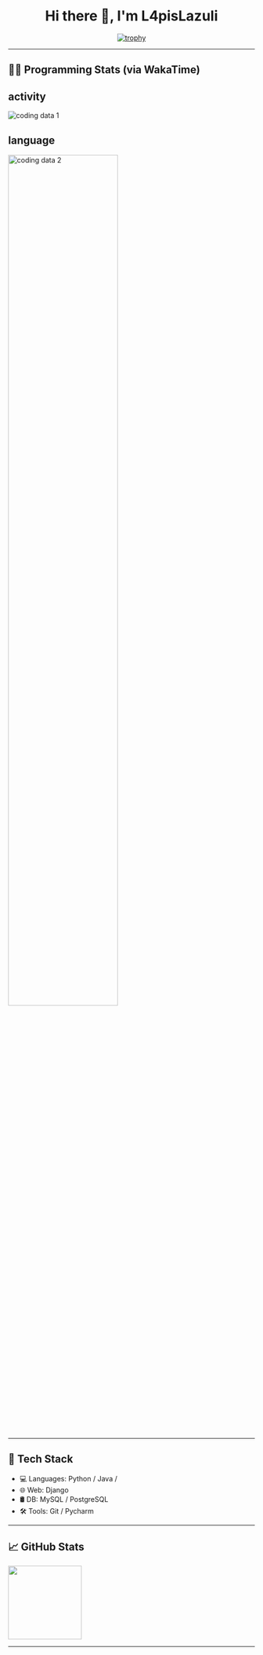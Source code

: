 <h1 align="center">Hi there 👋, I'm L4pisLazuli</h1>

<p align="center">
  <a href="https://github.com/L4pisLazuli">
    <img src="https://github-profile-trophy.vercel.app/?username=L4pisLazuli&theme=gruvbox&rank=SSS,SS,S,AAA,AA,A,B,C&margin-w=10&margin-h=15" alt="trophy" />
  </a>
</p>

---

## 🧑‍💻 Programming Stats (via WakaTime)
<p align="center">
  <h2>activity</h2>
  <img src="https://wakatime.com/share/@Lapis/871b099c-e00e-424b-bf30-e7f6e7875846.svg" alt="coding data 1" />
  <h2>language</h2>
  <img src="https://wakatime.com/share/@Lapis/4d756227-3993-41bb-8536-836fba5053e6.svg" alt="coding data 2" width="66.666%" />
</p>

---

## 🔧 Tech Stack

- 💻 Languages: Python / Java /
- 🌐 Web: Django
- 🛢️ DB: MySQL / PostgreSQL 
- 🛠️ Tools: Git / Pycharm

---

## 📈 GitHub Stats

<img src="https://github-readme-stats.vercel.app/api?username=L4pisLazuli&show_icons=true&theme=gruvbox" height="150" />

---

